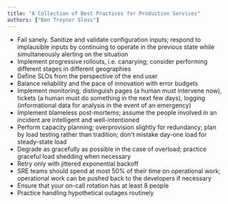 ```yaml
---
title: "A Collection of Best Practices for Production Services"
authors: ["Ben Treynor Sloss"]
---
```


- Fail sanely. Sanitize and validate configuration inputs; respond to implausible inputs by continuing to operate in the previous state while simultaneously alerting on the situation
- Implement progressive rollouts, i.e. canarying; consider performing different stages in different geographies
- Define SLOs from the perspective of the end user
- Balance reliability and the pace of innovation with error budgets
- Implement monitoring; distinguish pages (a human must intervene now), tickets (a human must do something in the next few days), logging (informational data for analysis in the event of an emergency)
- Implement blameless post-mortems; assume the people involved in an incident are intelligent and well-intentioned
- Perform capacity planning; overprovision slightly for redundancy; plan by load testing rather than tradition; don't mistake day-one load for steady-state load
- Degrade as gracefully as possible in the case of overload; practice graceful load shedding when necessary
- Retry only with jittered exponential backoff
- SRE teams should spend at most 50% of their time on operational work; operational work can be pushed back to the developers if necessary
- Ensure that your on-call rotation has at least 8 people
- Practice handling hypothetical outages routinely

